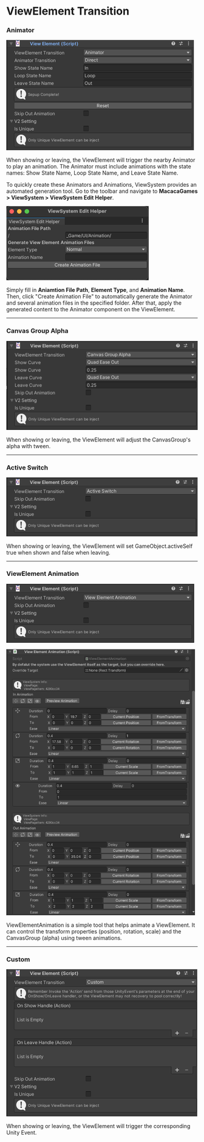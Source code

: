 # ViewElement Transition

### Animator 

![imatorViewElementTrasition](Img~/AnimatorViewElementTrasition.png)

When showing or leaving, the ViewElement will trigger the nearby Animator to play an animation. The Animator must include animations with the state names: Show State Name, Loop State Name, and Leave State Name.

To quickly create these Animators and Animations, ViewSystem provides an automated generation tool. Go to the toolbar and navigate to
**MacacaGames > ViewSystem > ViewSystem Edit Helper**.

![ViewSystemEditHelper](Img~/ViewSystemEditHelper.png)

Simply fill in **Aniamtion File Path**, **Element Type**, and  **Animation Name**. Then, click "Create Animation File" to automatically generate the Animator and several animation files in the specified folder. After that, apply the generated content to the Animator component on the ViewElement.

___

### Canvas Group Alpha

![CanvasGroupAlphaViewElementTrasition](Img~/CanvasGroupAlphaViewElementTrasition.png)

When showing or leaving, the ViewElement will adjust the CanvasGroup's alpha with tween.

___

### Active Switch

![ActiveSwitchViewElementTrasition](Img~/ActiveSwitchViewElementTrasition.png)

When showing or leaving, the ViewElement will set GameObject.activeSelf true when shown and false when leaving.

___

### ViewElement Animation

![ViewElementAnimationViewElementTrasition](Img~/ViewElementAnimationViewElementTrasition.png)

<img src='./Img~/viewelement_animation.png' height="700">

ViewElementAnimation is a simple tool that helps animate a ViewElement. It can control the transform properties (position, rotation, scale) and the CanvasGroup (alpha) using tween animations.
<!-- TODO:把ViewElementAnimation Editor說明更清楚 -->

___

### Custom

![CustomViewElementTrasition](Img~/CustomViewElementTrasition.png)

When showing or leaving, the ViewElement will trigger the corresponding Unity Event.
